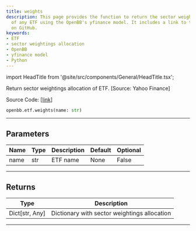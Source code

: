 ```yaml
---
title: weights
description: This page provides the function to return the sector weightings allocation
  of any ETF using the OpenBB's yfinance model. It includes a link to the source code
  on GitHub.
keywords:
- ETF
- sector weightings allocation
- OpenBB
- yfinance model
- Python
---
```


import HeadTitle from '@site/src/components/General/HeadTitle.tsx';

<HeadTitle title="etf.weights - Reference | OpenBB SDK Docs" />

Return sector weightings allocation of ETF. [Source: Yahoo Finance]

Source Code: [[link](https://github.com/OpenBB-finance/OpenBBTerminal/tree/main/openbb_terminal/etf/yfinance_model.py#L15)]

```python
openbb.etf.weights(name: str)
```

---

## Parameters

| Name | Type | Description | Default | Optional |
| ---- | ---- | ----------- | ------- | -------- |
| name | str | ETF name | None | False |


---

## Returns

| Type | Description |
| ---- | ----------- |
| Dict[str, Any] | Dictionary with sector weightings allocation |
---
